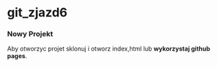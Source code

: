 # git_zjazd6


### Nowy Projekt

Aby otworzyc projet sklonuj i otworz index,html lub **wykorzystaj github pages**.
